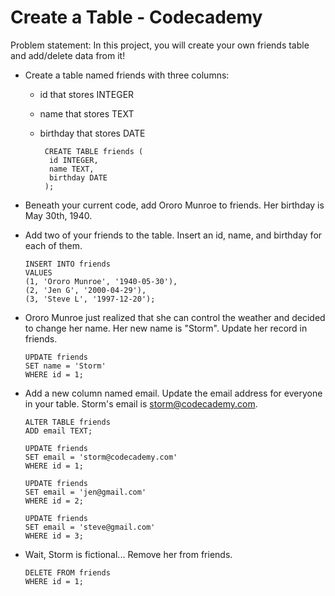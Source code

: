 # Create a Table - Codecademy

Problem statement: In this project, you will create your own friends table and add/delete data from it!

* Create a table named friends with three columns:
  * id that stores INTEGER
  * name that stores TEXT
  * birthday that stores DATE

         CREATE TABLE friends (
          id INTEGER,
          name TEXT,
          birthday DATE
         );

* Beneath your current code, add Ororo Munroe to friends. Her birthday is May 30th, 1940.
* Add two of your friends to the table. Insert an id, name, and birthday for each of them.

      INSERT INTO friends
      VALUES 
      (1, 'Ororo Munroe', '1940-05-30'),
      (2, 'Jen G', '2000-04-29'),
      (3, 'Steve L', '1997-12-20');

* Ororo Munroe just realized that she can control the weather and decided to change her name. Her new name is "Storm". Update her record in friends.

      UPDATE friends
      SET name = 'Storm'
      WHERE id = 1;

* Add a new column named email. Update the email address for everyone in your table. Storm's email is storm@codecademy.com.

      ALTER TABLE friends
      ADD email TEXT;

      UPDATE friends
      SET email = 'storm@codecademy.com'
      WHERE id = 1;

      UPDATE friends
      SET email = 'jen@gmail.com'
      WHERE id = 2;

      UPDATE friends 
      SET email = 'steve@gmail.com'
      WHERE id = 3;

* Wait, Storm is fictional... Remove her from friends.

      DELETE FROM friends
      WHERE id = 1;
